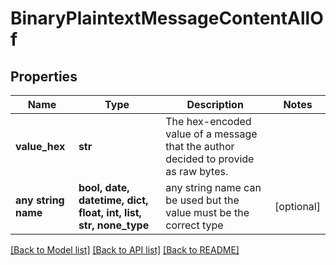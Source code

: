 # BinaryPlaintextMessageContentAllOf


## Properties
Name | Type | Description | Notes
------------ | ------------- | ------------- | -------------
**value_hex** | **str** | The hex-encoded value of a message that the author decided to provide as raw bytes. | 
**any string name** | **bool, date, datetime, dict, float, int, list, str, none_type** | any string name can be used but the value must be the correct type | [optional]

[[Back to Model list]](../README.md#documentation-for-models) [[Back to API list]](../README.md#documentation-for-api-endpoints) [[Back to README]](../README.md)


